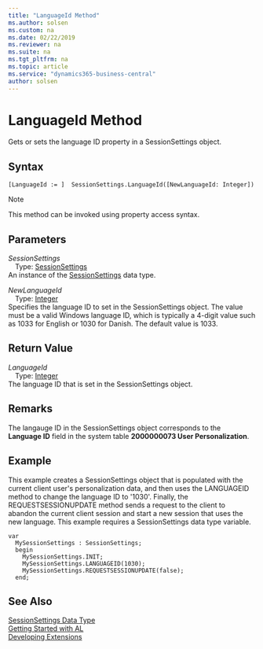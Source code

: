 ```yaml
---
title: "LanguageId Method"
ms.author: solsen
ms.custom: na
ms.date: 02/22/2019
ms.reviewer: na
ms.suite: na
ms.tgt_pltfrm: na
ms.topic: article
ms.service: "dynamics365-business-central"
author: solsen
---
```

[//]: # (START>DO_NOT_EDIT)
[//]: # (IMPORTANT:Do not edit any of the content between here and the END>DO_NOT_EDIT.)
[//]: # (Any modifications should be made in the .xml files in the ModernDev repo.)
# LanguageId Method
Gets or sets the language ID property in a SessionSettings object.


## Syntax
```
[LanguageId := ]  SessionSettings.LanguageId([NewLanguageId: Integer])
```
> [!NOTE]  
> This method can be invoked using property access syntax.  
## Parameters
*SessionSettings*  
&emsp;Type: [SessionSettings](sessionsettings-data-type.md)  
An instance of the [SessionSettings](sessionsettings-data-type.md) data type.  

*NewLanguageId*  
&emsp;Type: [Integer](../integer/integer-data-type.md)  
Specifies the language ID to set in the SessionSettings object. The value must be a valid Windows language ID, which is typically a 4-digit value such as 1033 for English or 1030 for Danish. The default value is 1033.
        


## Return Value
*LanguageId*  
&emsp;Type: [Integer](../integer/integer-data-type.md)  
The language ID that is set in the SessionSettings object.
        


[//]: # (IMPORTANT: END>DO_NOT_EDIT)

## Remarks  
The langauge ID in the SessionSettings object corresponds to the **Language ID** field in the system table **2000000073 User Personalization**.

## Example
This example creates a SessionSettings object that is populated with the current client user's personalization data, and then uses the LANGUAGEID method to change the language ID to '1030'. Finally, the REQUESTSESSIONUPDATE method sends a request to the client to abandon the current client session and start a new session that uses the new language. This example requires a SessionSettings data type variable.

```
var
  MySessionSettings : SessionSettings;
  begin
    MySessionSettings.INIT;
    MySessionSettings.LANGUAGEID(1030);
    MySessionSettings.REQUESTSESSIONUPDATE(false);
  end;  
```  


## See Also
[SessionSettings Data Type](sessionsettings-data-type.md)  
[Getting Started with AL](../../devenv-get-started.md)  
[Developing Extensions](../../devenv-dev-overview.md)